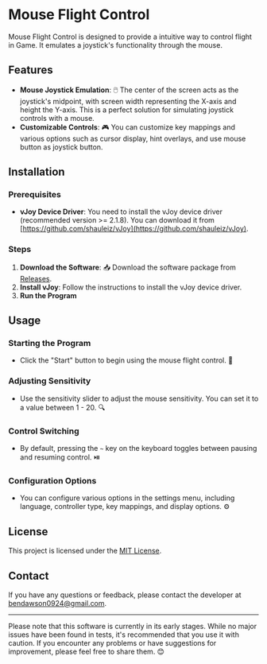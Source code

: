 # Mouse Flight Control

Mouse Flight Control is designed to provide a intuitive way to control flight in Game. It emulates a joystick's functionality through the mouse.

## Features

- **Mouse Joystick Emulation**: 🖱️ The center of the screen acts as the joystick's midpoint, with screen width representing the X-axis and height the Y-axis. This is a perfect solution for simulating joystick controls with a mouse.
- **Customizable Controls**: 🎮 You can customize key mappings and various options such as cursor display, hint overlays, and use mouse button as joystick button.

## Installation

### Prerequisites
- **vJoy Device Driver**: You need to install the vJoy device driver (recommended version >= 2.1.8). You can download it from [https://github.com/shauleiz/vJoy](https://github.com/shauleiz/vJoy).

### Steps
1. **Download the Software**: 📥 Download the software package from [Releases](https://github.com/Dawson924/MouseFlightControl).
2. **Install vJoy**: Follow the instructions to install the vJoy device driver.
3. **Run the Program**

## Usage

### Starting the Program
- Click the "Start" button to begin using the mouse flight control. 🚀

### Adjusting Sensitivity
- Use the sensitivity slider to adjust the mouse sensitivity. You can set it to a value between 1 - 20. 🔍

### Control Switching
- By default, pressing the `~` key on the keyboard toggles between pausing and resuming control. ⏯️

### Configuration Options
- You can configure various options in the settings menu, including language, controller type, key mappings, and display options. ⚙️

## License

This project is licensed under the [MIT License](https://opensource.org/licenses/MIT).

## Contact

If you have any questions or feedback, please contact the developer at [bendawson0924@gmail.com](mailto:bendawson0924@gmail.com).

---

Please note that this software is currently in its early stages. While no major issues have been found in tests, it's recommended that you use it with caution. If you encounter any problems or have suggestions for improvement, please feel free to share them. 😊
